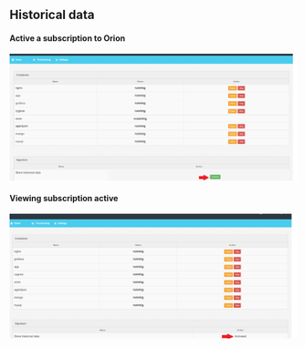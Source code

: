 ## Historical data

#### Active a subscription to Orion 

![](img/8.png)



#### Viewing subscription active

![](img/9.png)